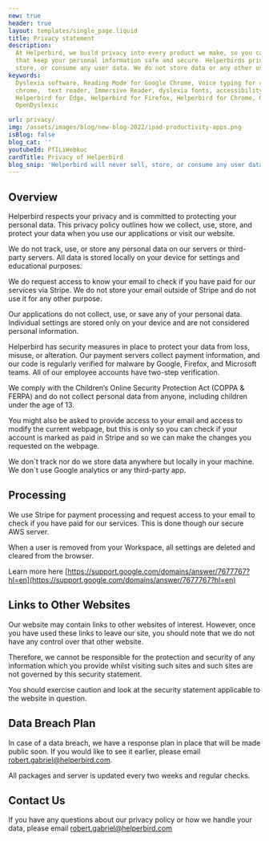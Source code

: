 ```yaml
---
new: true
header: true
layout: templates/single_page.liquid
title: Privacy statement
description:
  At Helperbird, we build privacy into every product we make, so you can enjoy great experiences
  that keep your personal information safe and secure. Helperbirds privacy features don`t sell,
  store, or consume any user data. We do not store data or any other user-related content.
keywords:
  Dyslexia software, Reading Mode for Google Chrome, Voice typing for chrome, Text to speech for
  chrome,  text reader, Immersive Reader, dyslexia fonts, accessibility software, dyslexia software,
  Helperbird for Edge, Helperbird for Firefox, Helperbird for Chrome, Opendyslexic for Chrome,
  OpenDyslexic

url: privacy/
img: /assets/images/blog/new-blog-2022/ipad-productivity-apps.png
isBlog: false
blog_cat: ''
youtubeId: PfILiWebkuc
cardTitle: Privacy of Helperbird
blog_snip: 'Helperbird will never sell, store, or consume any user data.'
---
```




## Overview

Helperbird respects your privacy and is committed to protecting your personal data. This privacy policy outlines how we collect, use, store, and protect your data when you use our applications or visit our website.

We do not track, use, or store any personal data on our servers or third-party servers. All data is stored locally on your device for settings and educational purposes.

We do request access to know your email to check if you have paid for our services via Stripe. We do not store your email  outside of Stripe and do not use it for any other purpose.

Our applications do not collect, use, or save any of your personal data. Individual settings are stored only on your device and are not considered personal information.

Helperbird has security measures in place to protect your data from loss, misuse, or alteration. Our payment servers collect payment information, and our code is regularly verified for malware by Google, Firefox, and Microsoft teams. All of our employee accounts have two-step verification.

We comply with the Children’s Online Security Protection Act (COPPA & FERPA) and do not collect personal data from anyone, including children under the age of 13.

You might also be asked to provide access to your email and access to modify the current webpage, but this is only so you can check if your account is marked as paid in Stripe and so we can make the changes you requested on the webpage.

We don\`t track nor do we store data anywhere but locally in your machine. We don\`t use Google analytics or any third-party app.

## Processing

We use Stripe for payment processing and request access to your email to check if you have paid for our services. This is done though our secure AWS server.

When a user is removed from your Workspace, all settings are deleted and cleared from the browser.

Learn more here
[https://support.google.com/domains/answer/7677767?hl=en](https://support.google.com/domains/answer/7677767?hl=en)

## Links to Other Websites

Our website may contain links to other websites of interest. However, once you have used these links to leave our site, you should note that we do not have any control over that other website.

Therefore, we cannot be responsible for the protection and security of any information which you provide whilst visiting such sites and such sites are not governed by this security statement.

You should exercise caution and look at the security statement applicable to the website in
question.

## Data Breach Plan

In case of a data breach, we have a response plan in place that will be made public soon. If you would like to see it earlier, please email robert.gabriel@helperbird.com.

All packages and server is updated every two weeks and regular checks.

## Contact Us

If you have any questions about our privacy policy or how we handle your data, please email [robert.gabriel@helperbird.com](mailto:robert.gabriel@helperbird.com)

